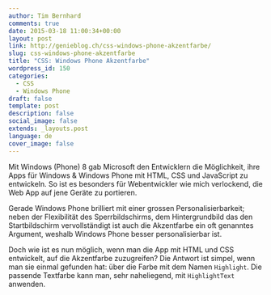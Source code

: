 ```yaml
---
author: Tim Bernhard
comments: true
date: 2015-03-18 11:00:34+00:00
layout: post
link: http://genieblog.ch/css-windows-phone-akzentfarbe/
slug: css-windows-phone-akzentfarbe
title: "CSS: Windows Phone Akzentfarbe"
wordpress_id: 150
categories:
  - CSS
  - Windows Phone
draft: false
template: post
description: false
social_image: false
extends: _layouts.post
language: de
cover_image: false
---
```


Mit Windows (Phone) 8 gab Microsoft den Entwicklern die Möglichkeit, ihre Apps für Windows & Windows Phone mit HTML, CSS und JavaScript zu entwickeln.
So ist es besonders für Webentwickler wie mich verlockend, die Web App auf jene Geräte zu portieren. 

Gerade Windows Phone brilliert mit einer grossen Personalisierbarkeit; neben der Flexibilität des Sperrbildschirms, dem Hintergrundbild das den Startbildschirm vervollständigt ist auch die Akzentfarbe ein oft genanntes Argument, weshalb Windows Phone besser personalisierbar ist.

Doch wie ist es nun möglich, wenn man die App mit HTML und CSS entwickelt, auf die Akzentfarbe zuzugreifen? Die Antwort ist simpel, wenn man sie einmal gefunden hat: über die Farbe mit dem Namen `Highlight`. Die passende Textfarbe kann man, sehr naheliegend, mit `HighlightText` anwenden.
